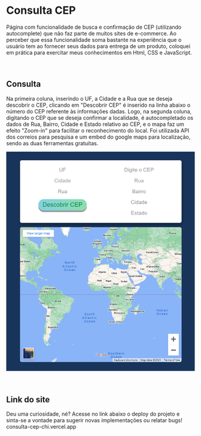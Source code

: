 # Consulta CEP

Página com funcionalidade de busca e confirmação de CEP (utilizando autocomplete) que não faz parte de muitos sites de e-commerce. Ao perceber que essa funcionalidade soma bastante na experiência que o usuário tem ao fornecer seus dados para entrega de um produto, coloquei em prática para exercitar meus conhecimentos em Html, CSS e JavaScript.
</br> </br> </br>

## Consulta
Na primeira coluna, inserindo o UF, a Cidade e a Rua que se deseja descobrir o CEP, clicando em "Descobrir CEP" é inserido na linha abaixo o número do CEP referente às informações dadas.
Logo, na segunda coluna, digitando o CEP que se deseja confirmar a localidade, é autocompletado os dados de Rua, Bairro, Cidade e Estado relativo ao CEP, e o mapa faz um efeito "Zoom-in" para facilitar o reconhecimento do local.
Foi utilizada API dos correios para pesquisa e um embed do google maps para localização, sendo as duas ferramentas gratuitas.
<p>
  <img width="700px" src="https://github.com/Ranayke/consulta-cep/blob/dd95f4bb22532a1ccc1e2eb2b79bedca18694ad8/src/assets/landingpage.PNG" />
</p>

</br>

## Link do site
Deu uma curiosidade, né? Acesse no link abaixo o deploy do projeto e sinta-se a vontade para sugerir novas implementações ou relatar bugs! </br>
consulta-cep-chi.vercel.app
</br>

